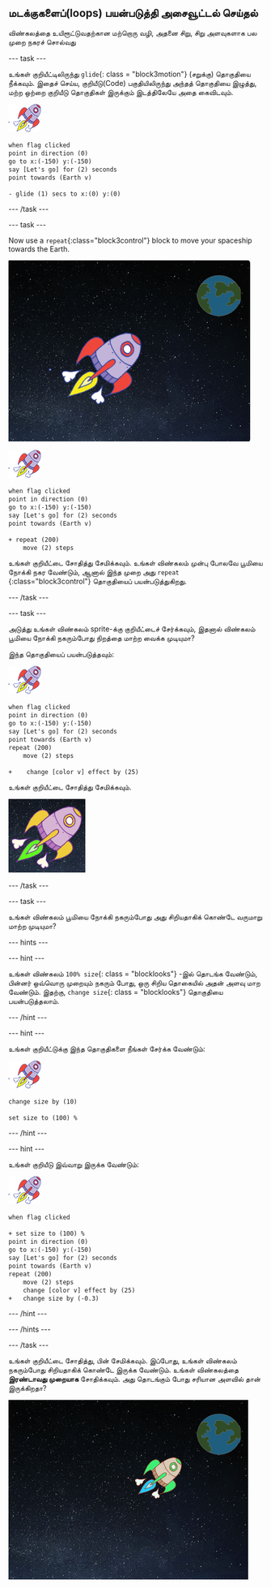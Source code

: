 ## மடக்குகளைப்(loops) பயன்படுத்தி அசைவூட்டல் செய்தல்

விண்கலத்தை உயிரூட்டுவதற்கான மற்றொரு வழி, அதனை சிறு, சிறு அளவுகளாக பல முறை நகரச் சொல்வது

\--- task \---

உங்கள் குறியீட்டிலிருந்து `glide`{: class = "block3motion"} (சறுக்கு) தொகுதியை நீக்கவும். இதைச் செய்ய, குறியீடு(Code) பகுதியிலிருந்து அந்தத் தொகுதியை இழுத்து, மற்ற ஒற்றை குறியீடு தொகுதிகள் இருக்கும் இடத்திலேயே அதை கைவிடவும்.

![விண்கலம் sprite](images/sprite-spaceship.png)

```blocks3
when flag clicked
point in direction (0)
go to x:(-150) y:(-150)
say [Let's go] for (2) seconds
point towards (Earth v)

- glide (1) secs to x:(0) y:(0)
```

\--- /task \---

\--- task \---

Now use a `repeat`{:class="block3control"} block to move your spaceship towards the Earth.

![ஒரு விண்கலம் அசைவூட்டலைச் சோதித்தல்](images/space-animate-stage.png)

![விண்கலம் sprite](images/sprite-spaceship.png)

```blocks3
when flag clicked
point in direction (0)
go to x:(-150) y:(-150)
say [Let's go] for (2) seconds
point towards (Earth v)

+ repeat (200)
    move (2) steps
```

உங்கள் குறியீட்டை சோதித்து சேமிக்கவும். உங்கள் விண்கலம் முன்பு போலவே பூமியை நோக்கி நகர வேண்டும், ஆனால் இந்த முறை அது `repeat` {:class="block3control"} தொகுதியைப் பயன்படுத்துகிறது.

\--- /task \---

\--- task \---

அடுத்து உங்கள் விண்கலம் sprite-க்கு குறியீட்டைச் சேர்க்கவும், இதனால் விண்கலம் பூமியை நோக்கி நகரும்போது நிறத்தை மாற்ற வைக்க முடியுமா?

இந்த தொகுதியைப் பயன்படுத்தவும்:

![விண்கலம் sprite](images/sprite-spaceship.png)

```blocks3
when flag clicked
point in direction (0)
go to x:(-150) y:(-150)
say [Let's go] for (2) seconds
point towards (Earth v)
repeat (200)
    move (2) steps

+    change [color v] effect by (25)
```

உங்கள் குறியீட்டை சோதித்து சேமிக்கவும்.

![வண்ணம் மாறும் விண்கலத்தை சோதித்தல்](images/space-colour-test.png)

\--- /task \---

\--- task \---

உங்கள் விண்கலம் பூமியை நோக்கி நகரும்போது அது சிறியதாகிக் கொண்டே வருமாறு மாற்ற முடியுமா?

\--- hints \---

\--- hint \---

உங்கள் விண்கலம் `100% size`{: class = "blocklooks"} -இல் தொடங்க வேண்டும், பின்னர் ஒவ்வொரு முறையும் நகரும் போது, ஒரு சிறிய தொகையில் அதன் அளவு மாற வேண்டும். இதற்கு, `change size`{: class = "blocklooks"} தொகுதியை பயன்படுத்தலாம்.

\--- /hint \---

\--- hint \---

உங்கள் குறியீட்டுக்கு இந்த தொகுதிகளை நீங்கள் சேர்க்க வேண்டும்:

![விண்கலம் sprite](images/sprite-spaceship.png)

```blocks3
change size by (10)

set size to (100) %
```

\--- /hint \---

\--- hint \---

உங்கள் குறியீடு இவ்வாறு இருக்க வேண்டும்:

![விண்கலம் sprite](images/sprite-spaceship.png)

```blocks3
when flag clicked

+ set size to (100) %
point in direction (0)
go to x:(-150) y:(-150)
say [Let's go] for (2) seconds
point towards (Earth v)
repeat (200)
    move (2) steps
    change [color v] effect by (25)
+   change size by (-0.3)
```

\--- /hint \---

\--- /hints \---

\--- /task \---

உங்கள் குறியீட்டை சோதித்து, பின் சேமிக்கவும். இப்போது, உங்கள் விண்கலம் நகரும்போது சிறியதாகிக் கொண்டே இருக்க வேண்டும். உங்கள் விண்கலத்தை **இரண்டாவது முறையாக** சோதிக்கவும். அது தொடங்கும் போது சரியான அளவில் தான் இருக்கிறதா?

![சுருங்கும் விண்கலத்தை சோதித்தல்](images/space-size-test.png)